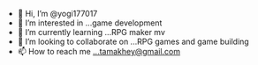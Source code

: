 - 👋 Hi, I’m @yogi177017
- 👀 I’m interested in ...game development
- 🌱 I’m currently learning ...RPG maker mv
- 💞️ I’m looking to collaborate on ...RPG games and game building
- 📫 How to reach me ...tamakhey@gmail.com

<!---
yogi177017/yogi177017 is a ✨ special ✨ repository because its `README.md` (this file) appears on your GitHub profile.
You can click the Preview link to take a look at your changes.
--->
